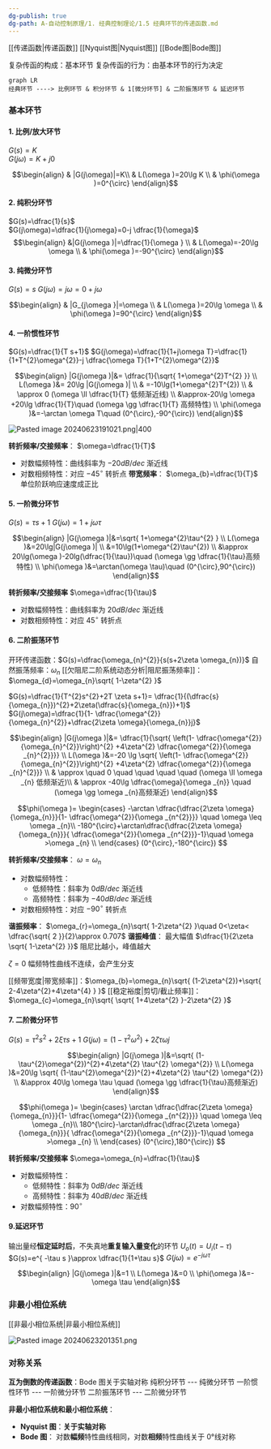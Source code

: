 ```yaml
---
dg-publish: true
dg-path: A-自动控制原理/1. 经典控制理论/1.5 经典环节的传递函数.md
---
```

[[传递函数\|传递函数]]
[[Nyquist图\|Nyquist图]]   [[Bode图\|Bode图]]

复杂传函的构成：基本环节 
复杂传函的行为：由基本环节的行为决定

```mermaid
graph LR
经典环节 ----> 比例环节 & 积分环节 & 1[微分环节] & 二阶振荡环节 & 延迟环节
```

### 基本环节
#### 1. 比例/放大环节
$G(s)=K$   
$G(j\omega)=K+j0$

$$\begin{align}
 & |G(j\omega)|=K\\ 
& L(\omega )=20\lg K \\
 & \phi(\omega )=0^{\circ}
\end{align}$$

#### 2. 纯积分环节
$G(s)=\dfrac{1}{s}$    
$G(j\omega)=\dfrac{1}{j\omega}=0-j \dfrac{1}{\omega}$
$$\begin{align}
 &|G(j\omega )|=\dfrac{1}{\omega } \\
& L(\omega)=-20\lg \omega  \\
 & \phi(\omega )=-90^{\circ}
\end{align}$$

#### 3. 纯微分环节

$G(s)=s$
$G(j\omega)=j\omega=0+j\omega$

$$\begin{align} 
& |G_{j\omega }|=\omega  \\ 
& L(\omega )=20\lg \omega  \\
 & \phi(\omega )=90^{\circ}
\end{align}$$

#### 4. 一阶惯性环节
$G(s)=\dfrac{1}{T s+1}$
$G(j\omega)=\dfrac{1}{1+j\omega T}=\dfrac{1}{1+T^{2}\omega^{2}}-j \dfrac{\omega T}{1+T^{2}\omega^{2}}$

$$\begin{align}
 |G(j\omega )|&= \dfrac{1}{\sqrt{ 1+\omega^{2}T^{2} }} \\
 L(\omega )&= 20\lg |G(j\omega )| \\
 & =-10\lg(1+\omega^{2}T^{2}) \\
 & \approx 0 (\omega \ll \dfrac{1}{T} 低频渐近线) \\
&\approx-20\lg \omega +20\lg \dfrac{1}{T}\quad (\omega \gg \dfrac{1}{T} 高频特性) \\
 \phi(\omega )&=-\arctan \omega T\quad (0^{\circ},-90^{\circ})
\end{align}$$

![Pasted image 20240623191021.png|400](/img/user/Functional%20files/Photo%20Resources/Pasted%20image%2020240623191021.png)

**转折频率/交接频率**：   $\omega=\dfrac{1}{T}$   
- 对数幅频特性：曲线斜率为 $-20dB/dec$ 渐近线
- 对数相频特性：对应 $-45^{\circ}$  转折点
**带宽频率**：  $\omega_{b}=\dfrac{1}{T}$
单位阶跃响应速度成正比
#### 5. 一阶微分环节
$G(s)=\tau s+1$
$G(j\omega)=1+j\omega \tau$

$$\begin{align}
|G(j\omega )|&=\sqrt{ 1+\omega^{2}\tau^{2} } \\
L(\omega )&=20\lg|G(j\omega )| \\
&=10\lg(1+\omega^{2}\tau^{2}) \\
&\approx 20\lg(\omega )-20lg(\dfrac{1}{\tau})\quad  (\omega \gg \dfrac{1}{\tau}高频特性) \\
\phi(\omega )&=\arctan(\omega \tau)\quad (0^{\circ},90^{\circ})
\end{align}$$


**转折频率/交接频率**   $\omega=\dfrac{1}{\tau}$   
- 对数幅频特性：曲线斜率为 $20dB/dec$ 渐近线
- 对数相频特性：对应 $45^{\circ}$  转折点
#### 6. 二阶振荡环节
开环传递函数：$G(s)=\dfrac{\omega_{n}^{2}}{s(s+2\zeta \omega_{n})}$
自然振荡频率：$\omega_{n}$
[[欠阻尼二阶系统动态分析\|阻尼振荡频率]]：$\omega_{d}=\omega_{n}\sqrt{ 1-\zeta^{2} }$


$G(s)=\dfrac{1}{T^{2}s^{2}+2T \zeta s+1}= \dfrac{1}{(\dfrac{s}{\omega_{n}})^{2}+2\zeta(\dfrac{s}{\omega_{n}})+1}$
$G(j\omega)=\dfrac{1}{1- \dfrac{\omega^{2}}{\omega_{n}^{2}}+\dfrac{2\zeta \omega}{\omega_{n}}j}$


$$\begin{align}
 |G(j\omega )|&= \dfrac{1}{\sqrt{ \left(1- \dfrac{\omega^{2}}{\omega_{n}^{2}}\right)^{2} +4\zeta^{2} \dfrac{\omega^{2}}{\omega _{n}^{2}}}} \\
L(\omega )&=-20 \lg \sqrt{  \left(1- \dfrac{\omega^{2}}{\omega_{n}^{2}}\right)^{2} +4\zeta^{2} \dfrac{\omega^{2}}{\omega _{n}^{2}}} \\
 & \approx \quad 0    \quad \quad \quad \quad  (\omega \ll \omega _{n} 低频渐近)\\
& \approx -40\lg \dfrac{\omega}{\omega _{n}} \quad (\omega \gg \omega _{n}高频渐近)
\end{align}$$


$$\phi(\omega )= \begin{cases}
-\arctan \dfrac{\dfrac{2\zeta \omega}{\omega_{n}}}{1- \dfrac{\omega^{2}}{\omega _{n^{2}}}} \quad \omega \leq \omega _{n}\\
-180^{\circ}+\arctan\dfrac{\dfrac{2\zeta \omega}{\omega_{n}}}{ \dfrac{\omega^{2}}{\omega _{n^{2}}}-1}\quad \omega >\omega _{n} \\
\end{cases}
(0^{\circ},-180^{\circ})
$$


**转折频率/交接频率**：   $\omega=\omega_{n}$  
- 对数幅频特性：
	- 低频特性：斜率为 $0dB/dec$ 渐近线
	- 高频特性：斜率为 $-40dB/dec$ 渐近线
- 对数相频特性：对应 $-90^{\circ}$ 转折点

**谐振频率**：  $\omega_{r}=\omega_{n}\sqrt{ 1-2\zeta^{2} }\quad 0<\zeta< \dfrac{\sqrt{ 2 }}{2}\approx 0.707$
**谐振峰值**： 最大幅值  $\dfrac{1}{2\zeta \sqrt{ 1-\zeta^{2} }}$    阻尼比越小，峰值越大

$\zeta=0$ 幅频特性曲线不连续，会产生分支

[[频带宽度\|带宽频率]]：$\omega_{b}=\omega_{n}\sqrt{ (1-2\zeta^{2})+\sqrt{ 2-4\zeta^{2}+4\zeta^{4} } }$
[[稳定裕度\|剪切/截止频率]]：$\omega_{c}=\omega_{n}\sqrt{ \sqrt{ 1+4\zeta^{2} }-2\zeta^{2} }$


#### 7. 二阶微分环节
$G(s)=\tau^{2} s^{2}+2\xi \tau s+1$
$G(j\omega)=(1-\tau^{2}\omega^{2})+2\zeta \tau \omega j$

$$\begin{align}
|G(j\omega )|&=\sqrt{  (1-\tau^{2}\omega^{2})^{2}+4\zeta^{2} \tau^{2} \omega^{2}} \\
L(\omega )&=20\lg \sqrt{  (1-\tau^{2}\omega^{2})^{2}+4\zeta^{2} \tau^{2} \omega^{2}} \\
&\approx 40\lg \omega \tau \quad (\omega \gg \dfrac{1}{\tau}高频渐近)
\end{align}$$

$$\phi(\omega )= \begin{cases}
\arctan \dfrac{\dfrac{2\zeta \omega}{\omega_{n}}}{1- \dfrac{\omega^{2}}{\omega _{n^{2}}}} \quad \omega \leq \omega _{n}\\
180^{\circ}-\arctan\dfrac{\dfrac{2\zeta \omega}{\omega_{n}}}{ \dfrac{\omega^{2}}{\omega _{n^{2}}}-1}\quad \omega >\omega _{n} \\
\end{cases}
(0^{\circ},180^{\circ})
$$


**转折频率/交接频率**   $\omega=\omega_{n}=\dfrac{1}{\tau}$  
- 对数幅频特性：
	- 低频特性：斜率为 $0dB/dec$ 渐近线
	- 高频特性：斜率为 $40dB/dec$ 渐近线
- 对数幅频特性：$90^{\circ}$


#### 9.延迟环节
输出量经**恒定延时后**，不失真地**重复输入量变化**的环节
$U_{o}(t)=U_{i}(t-\tau)$
$G(s)=e^{ -\tau s }\approx \dfrac{1}{1+\tau s}$
$G(j\omega)=e^{ -j\omega \tau }$

$$\begin{align}
|G(j\omega )|&=1 \\
L(\omega )&=0 \\
\phi(\omega )&=-\omega \tau
\end{align}$$

### 非最小相位系统
[[非最小相位系统\|非最小相位系统]]

![Pasted image 20240623201351.png](/img/user/Functional%20files/Photo%20Resources/Pasted%20image%2020240623201351.png)

### 对称关系
**互为倒数的传递函数**：Bode 图关于实轴对称
	纯积分环节  ---  纯微分环节
	一阶惯性环节 --- 一阶微分环节
	二阶振荡环节 --- 二阶微分环节 
	
**非最小相位系统和最小相位系统**：
- **Nyquist 图**：**关于实轴对称**
- **Bode 图**： 对数**幅频**特性曲线相同，对数**相频**特性曲线关于 0°线对称


